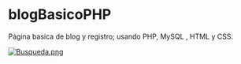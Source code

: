 # blogBasicoPHP
Página basica de blog y registro; usando PHP, MySQL , HTML y CSS.

[![Busqueda.png](https://i.postimg.cc/2yRP9kxr/Busqueda.png)](https://postimg.cc/ZBH7ChgM)
